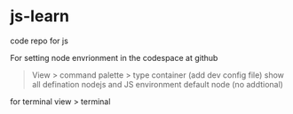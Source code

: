 # js-learn
code repo for js 

For setting node envrionment in the codespace at github
> View > command palette > 
> type  container (add dev config file)
> show all defination
> nodejs and JS environment
> default node (no addtional)

for terminal 
view > terminal

